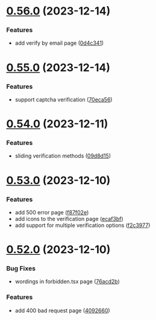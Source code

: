 # [0.56.0](https://github.com/onesoft-sudo/sudobot-dashboard/compare/v0.55.0...v0.56.0) (2023-12-14)


### Features

* add verify by email page ([0d4c341](https://github.com/onesoft-sudo/sudobot-dashboard/commit/0d4c3411566a7dfba1b7188e7abf3a273a53d634))



# [0.55.0](https://github.com/onesoft-sudo/sudobot-dashboard/compare/v0.54.0...v0.55.0) (2023-12-14)


### Features

* support captcha verification ([70eca56](https://github.com/onesoft-sudo/sudobot-dashboard/commit/70eca56866e69b295f436d39bb397d5b2f1645fc))



# [0.54.0](https://github.com/onesoft-sudo/sudobot-dashboard/compare/v0.53.0...v0.54.0) (2023-12-11)


### Features

* sliding verification methods ([09d8d15](https://github.com/onesoft-sudo/sudobot-dashboard/commit/09d8d15b859e2e207646af5a9cc347bc625c65dd))



# [0.53.0](https://github.com/onesoft-sudo/sudobot-dashboard/compare/v0.52.0...v0.53.0) (2023-12-10)


### Features

* add 500 error page ([f87f02e](https://github.com/onesoft-sudo/sudobot-dashboard/commit/f87f02e33c4829dd7406a6dae101b3f4b3681082))
* add icons to the verification page ([ecaf3bf](https://github.com/onesoft-sudo/sudobot-dashboard/commit/ecaf3bf7cfc1d244547f6bdcc34bf87c6f05325f))
* add support for multiple verification options ([f2c3977](https://github.com/onesoft-sudo/sudobot-dashboard/commit/f2c397743b882466f32ab98d751121c705c770b7))



# [0.52.0](https://github.com/onesoft-sudo/sudobot-dashboard/compare/v0.51.1...v0.52.0) (2023-12-10)


### Bug Fixes

* wordings in forbidden.tsx page ([76acd2b](https://github.com/onesoft-sudo/sudobot-dashboard/commit/76acd2baa000408d9d13083a9dbbf166bb89390f))


### Features

* add 400 bad request page ([4092660](https://github.com/onesoft-sudo/sudobot-dashboard/commit/409266002dd45a6b48aaae166251ad04f52c5d1b))



